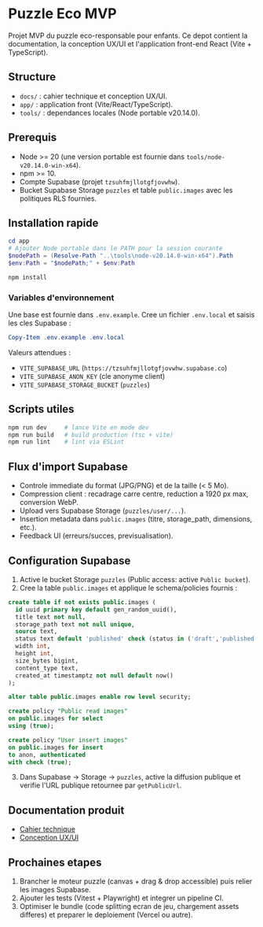 ﻿# Puzzle Eco MVP

Projet MVP du puzzle eco-responsable pour enfants. Ce depot contient la documentation, la conception UX/UI et l'application front-end React (Vite + TypeScript).

## Structure
- `docs/` : cahier technique et conception UX/UI.
- `app/` : application front (Vite/React/TypeScript).
- `tools/` : dependances locales (Node portable v20.14.0).

## Prerequis
- Node >= 20 (une version portable est fournie dans `tools/node-v20.14.0-win-x64`).
- npm >= 10.
- Compte Supabase (projet `tzsuhfmjllotgfjovwhw`).
- Bucket Supabase Storage `puzzles` et table `public.images` avec les politiques RLS fournies.

## Installation rapide
```powershell
cd app
# Ajouter Node portable dans le PATH pour la session courante
$nodePath = (Resolve-Path "..\tools\node-v20.14.0-win-x64").Path
$env:Path = "$nodePath;" + $env:Path

npm install
```

### Variables d'environnement
Une base est fournie dans `.env.example`. Cree un fichier `.env.local` et saisis les cles Supabase :
```powershell
Copy-Item .env.example .env.local
```
Valeurs attendues :
- `VITE_SUPABASE_URL` (`https://tzsuhfmjllotgfjovwhw.supabase.co`)
- `VITE_SUPABASE_ANON_KEY` (cle anonyme client)
- `VITE_SUPABASE_STORAGE_BUCKET` (`puzzles`)

## Scripts utiles
```powershell
npm run dev     # lance Vite en mode dev
npm run build   # build production (tsc + vite)
npm run lint    # lint via ESLint
```

## Flux d'import Supabase
- Controle immediate du format (JPG/PNG) et de la taille (< 5 Mo).
- Compression client : recadrage carre centre, reduction a 1920 px max, conversion WebP.
- Upload vers Supabase Storage (`puzzles/user/...`).
- Insertion metadata dans `public.images` (titre, storage_path, dimensions, etc.).
- Feedback UI (erreurs/succes, previsualisation).

## Configuration Supabase
1. Active le bucket Storage `puzzles` (Public access: active `Public bucket`).
2. Cree la table `public.images` et applique le schema/policies fournis :
```sql
create table if not exists public.images (
  id uuid primary key default gen_random_uuid(),
  title text not null,
  storage_path text not null unique,
  source text,
  status text default 'published' check (status in ('draft','published','archived')),
  width int,
  height int,
  size_bytes bigint,
  content_type text,
  created_at timestamptz not null default now()
);

alter table public.images enable row level security;

create policy "Public read images"
on public.images for select
using (true);

create policy "User insert images"
on public.images for insert
to anon, authenticated
with check (true);
```
3. Dans Supabase → Storage → `puzzles`, active la diffusion publique et verifie l'URL publique retournee par `getPublicUrl`.

## Documentation produit
- [Cahier technique](docs/cahier-technique-puzzle-mvp.md)
- [Conception UX/UI](docs/conception-ux-ui.md)

## Prochaines etapes
1. Brancher le moteur puzzle (canvas + drag & drop accessible) puis relier les images Supabase.
2. Ajouter les tests (Vitest + Playwright) et integrer un pipeline CI.
3. Optimiser le bundle (code splitting ecran de jeu, chargement assets differes) et preparer le deploiement (Vercel ou autre).
